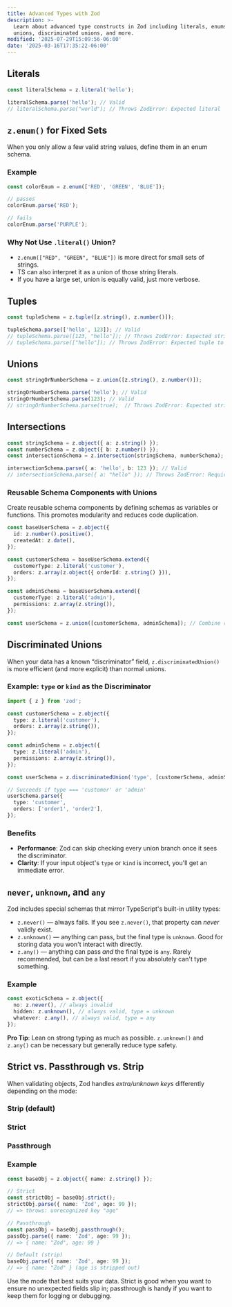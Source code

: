 ```yaml
---
title: Advanced Types with Zod
description: >-
  Learn about advanced type constructs in Zod including literals, enums, tuples,
  unions, discriminated unions, and more.
modified: '2025-07-29T15:09:56-06:00'
date: '2025-03-16T17:35:22-06:00'
---
```


## Literals

```ts
const literalSchema = z.literal('hello');

literalSchema.parse('hello'); // Valid
// literalSchema.parse("world"); // Throws ZodError: Expected literal 'hello', received 'world'
```

## `z.enum()` for Fixed Sets

When you only allow a few valid string values, define them in an enum schema.

### Example

```ts
const colorEnum = z.enum(['RED', 'GREEN', 'BLUE']);

// passes
colorEnum.parse('RED');

// fails
colorEnum.parse('PURPLE');
```

### Why Not Use `.literal()` Union?

- `z.enum(["RED", "GREEN", "BLUE"])` is more direct for small sets of strings.
- TS can also interpret it as a union of those string literals.
- If you have a large set, union is equally valid, just more verbose.

## Tuples

```ts
const tupleSchema = z.tuple([z.string(), z.number()]);

tupleSchema.parse(['hello', 123]); // Valid
// tupleSchema.parse([123, "hello"]); // Throws ZodError: Expected string, received number at index 0
// tupleSchema.parse(["hello"]); // Throws ZodError: Expected tuple to have 2 elements, but got 1
```

## Unions

```ts
const stringOrNumberSchema = z.union([z.string(), z.number()]);

stringOrNumberSchema.parse('hello'); // Valid
stringOrNumberSchema.parse(123); // Valid
// stringOrNumberSchema.parse(true);  // Throws ZodError: Expected string | number, received boolean
```

## Intersections

```ts
const stringSchema = z.object({ a: z.string() });
const numberSchema = z.object({ b: z.number() });
const intersectionSchema = z.intersection(stringSchema, numberSchema);

intersectionSchema.parse({ a: 'hello', b: 123 }); // Valid
// intersectionSchema.parse({ a: "hello" }); // Throws ZodError: Required at 'b'
```

### Reusable Schema Components with Unions

Create reusable schema components by defining schemas as variables or functions. This promotes modularity and reduces code duplication.

```ts
const baseUserSchema = z.object({
  id: z.number().positive(),
  createdAt: z.date(),
});

const customerSchema = baseUserSchema.extend({
  customerType: z.literal('customer'),
  orders: z.array(z.object({ orderId: z.string() })),
});

const adminSchema = baseUserSchema.extend({
  customerType: z.literal('admin'),
  permissions: z.array(z.string()),
});

const userSchema = z.union([customerSchema, adminSchema]); // Combine reusable schemas
```

## Discriminated Unions

When your data has a known “discriminator” field, `z.discriminatedUnion()` is more efficient (and more explicit) than normal unions.

### Example: `type` or `kind` as the Discriminator

```ts
import { z } from 'zod';

const customerSchema = z.object({
  type: z.literal('customer'),
  orders: z.array(z.string()),
});

const adminSchema = z.object({
  type: z.literal('admin'),
  permissions: z.array(z.string()),
});

const userSchema = z.discriminatedUnion('type', [customerSchema, adminSchema]);

// Succeeds if type === 'customer' or 'admin'
userSchema.parse({
  type: 'customer',
  orders: ['order1', 'order2'],
});
```

### Benefits

- **Performance**: Zod can skip checking every union branch once it sees the discriminator.
- **Clarity**: If your input object's `type` or `kind` is incorrect, you'll get an immediate error.

## `never`, `unknown`, and `any`

Zod includes special schemas that mirror TypeScript's built-in utility types:

- `z.never()` — always fails. If you see `z.never()`, that property can _never_ validly exist.
- `z.unknown()` — anything can pass, but the final type is `unknown`. Good for storing data you won't interact with directly.
- `z.any()` — anything can pass _and_ the final type is `any`. Rarely recommended, but can be a last resort if you absolutely can't type something.

### Example

```ts
const exoticSchema = z.object({
  no: z.never(), // always invalid
  hidden: z.unknown(), // always valid, type = unknown
  whatever: z.any(), // always valid, type = any
});
```

**Pro Tip**: Lean on strong typing as much as possible. `z.unknown()` and `z.any()` can be necessary but generally reduce type safety.

## Strict vs. Passthrough vs. Strip

When validating objects, Zod handles _extra/unknown keys_ differently depending on the mode:

### Strip (default)

### Strict

### Passthrough

### Example

```ts
const baseObj = z.object({ name: z.string() });

// Strict
const strictObj = baseObj.strict();
strictObj.parse({ name: 'Zod', age: 99 });
// => throws: unrecognized key "age"

// Passthrough
const passObj = baseObj.passthrough();
passObj.parse({ name: 'Zod', age: 99 });
// => { name: "Zod", age: 99 }

// Default (strip)
baseObj.parse({ name: 'Zod', age: 99 });
// => { name: "Zod" } (age is stripped out)
```

Use the mode that best suits your data. Strict is good when you want to ensure no unexpected fields slip in; passthrough is handy if you want to keep them for logging or debugging.
